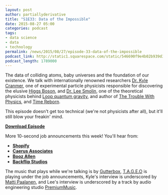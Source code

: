 ```yaml
---
layout: post
author: partiallyderivative
title: "S1E33: Data of the Impossible"
date: 2015-08-27 05:00
categories: podcast
tags:
- data science
- data
- technology
permalink: /news/2015/08/27/episode-33-data-of-the-impossible
podcast_link: http://static1.squarespace.com/static/546690f9e4b02b939d34b2b1/546691b4e4b01fdff0c848ac/55de6f54e4b0768af02636a5/1440640915753/Partially_Derivative_Episode_33.mp3
podcast_length: 1789000
---
```


The data of colliding atoms, baby universes and the foundation of our
existence. We talk with internationally renowned researchers [Dr. Kyle
Cranmer](https://en.wikipedia.org/wiki/Kyle_Cranmer), one of
experimental particle physicists responsible for discovering the elusive
[Higgs Boson](http://home.web.cern.ch/topics/higgs-boson), and [Dr. Lee
Smolin](http://leesmolin.com/), one of the theoretical physicists behind
[Loop quantum
gravity](http://www.dummies.com/how-to/content/string-theory-and-loop-quantum-gravity.html),
and author of [The Trouble With
Physics](http://leesmolin.com/writings/the-trouble-with-physics/), and
[Time
Reborn](http://www.amazon.com/Time-Reborn-Crisis-Physics-Universe/dp/0544245598). 

This episode doesn't get too technical (we're not physicists after all),
but it'll still blow your freakin' mind.


[**Download Episode**](http://static1.squarespace.com/static/546690f9e4b02b939d34b2b1/546691b4e4b01fdff0c848ac/55de6f54e4b0768af02636a5/1440640915753/Partially_Derivative_Episode_33.mp3)

More 10-second job announcements this week! You'll hear from:

-   **[Shopify](https://www.shopify.com/careers)**
-   **[Caerus
Associates](http://caerusassociates.com/careers-at-caerus/)**
-   **[Booz Allen](http://careers.boozallen.com)**
-   **[Backflip Studios](http://www.backflipstudios.com/jobs/)**

The music that plays while we're talking is by
[Gutterbox](https://soundcloud.com/gutterbox),
[T.A.G.E.O](https://myspace.com/tageo) is playing under the job
announcements, Kyle's interview is underscored by [Matti
Paalanen](http://www.mattipaalanen.com/), and Lee's interview is
underscored by a track by audio engineering studio
[PremiumMusic](http://www.tonstudiomuenchen.com/).
